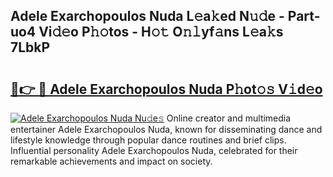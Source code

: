 ## Adele Exarchopoulos Nuda L𝚎a𝚔ed N𝚞𝚍e - Part-uo4 Vi𝚍𝚎o P𝚑𝚘tos - H𝚘𝚝 O𝚗𝚕yf𝚊ns L𝚎a𝚔s 7LbkP

# <h2><a href="http://kf6ga9.oniu.top/?m=Adele+Exarchopoulos+Nuda">🔗👉 🔴 Adele Exarchopoulos Nuda P𝚑ot𝚘𝚜 V𝚒d𝚎o</a></h2>

[![Adele Exarchopoulos Nuda Nu𝚍e𝚜](https://i.imgur.com/0qMVB7G.gif)](http://kf6ga9.oniu.top/?m=Adele+Exarchopoulos+Nuda)
Online creator and multimedia entertainer Adele Exarchopoulos Nuda, known for disseminating dance and lifestyle knowledge through popular dance routines and brief clips. Influential personality Adele Exarchopoulos Nuda, celebrated for their remarkable achievements and impact on society.  
